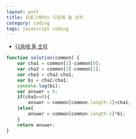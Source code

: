 ```yaml
---
layout: post
title: 프로그래머스 다음에 올 숫자
category: coding
tags: javascript coding
---
```


* [다음에 올 숫자](https://school.programmers.co.kr/learn/courses/30/lessons/120924)

```javascript
function solution(common) {
    var cha1 = common[1]-common[0];
    var cha2 = common[2]-common[1];
    var cha3 = cha2-cha1;
    var bi = cha2/cha1;
    console.log(bi);
    var answer = 0;
    if(cha3==0){
        answer = common[common.length-1]+cha1;
    }else{
        answer = common[common.length-1]*bi;
    }
    return answer;
}
```